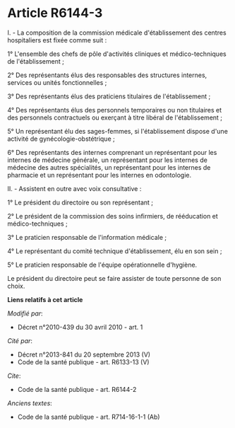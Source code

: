 # Article R6144-3

I. - La composition de la commission médicale d'établissement des centres hospitaliers est fixée comme suit : 

1° L'ensemble des chefs de pôle d'activités cliniques et médico-techniques de l'établissement ; 

2° Des représentants élus des responsables des structures internes, services ou unités fonctionnelles ; 

3° Des représentants élus des praticiens titulaires de l'établissement ; 

4° Des représentants élus des personnels temporaires ou non titulaires et des personnels contractuels ou exerçant à titre
libéral de l'établissement ; 

5° Un représentant élu des sages-femmes, si l'établissement dispose d'une activité de gynécologie-obstétrique ; 

6° Des représentants des internes comprenant un représentant pour les internes de médecine générale, un représentant pour les
internes de médecine des autres spécialités, un représentant pour les internes de pharmacie et un représentant pour les
internes en odontologie. 

II. - Assistent en outre avec voix consultative : 

1° Le président du directoire ou son représentant ; 

2° Le président de la commission des soins infirmiers, de rééducation et médico-techniques ; 

3° Le praticien responsable de l'information médicale ; 

4° Le représentant du comité technique d'établissement, élu en son sein ; 

5° Le praticien responsable de l'équipe opérationnelle d'hygiène. 

Le président du directoire peut se faire assister de toute personne de son choix.

**Liens relatifs à cet article**

_Modifié par_:

  - Décret n°2010-439 du 30 avril 2010 - art. 1

_Cité par_:

  - Décret n°2013-841 du 20 septembre 2013 (V)
  - Code de la santé publique - art. R6133-13 (V)

_Cite_:

  - Code de la santé publique - art. R6144-2

_Anciens textes_:

  - Code de la santé publique - art. R714-16-1-1 (Ab)
